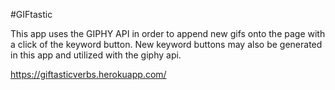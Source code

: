 #GIFtastic

This app uses the GIPHY API in order to append new gifs onto the page with a click of the keyword button.  New keyword buttons may also be generated in this app and utilized with the giphy api.

https://giftasticverbs.herokuapp.com/
